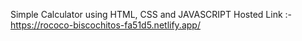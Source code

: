 Simple Calculator using HTML, CSS and JAVASCRIPT Hosted Link :-https://rococo-biscochitos-fa51d5.netlify.app/
